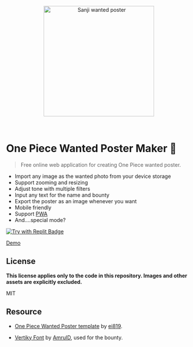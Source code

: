 <p align="center">
  <a href="https://yuskawu.github.io/one-piece-wanted-poster/dist" target="_blank" rel="noopener noreferrer">
    <img width="300" src="https://yuskawu.github.io/one-piece-wanted-poster/dist/images/share-preview-full.png" alt="Sanji wanted poster">
  </a>
</p>
<br/>

# One Piece Wanted Poster Maker 🤘

> Free online web application for creating One Piece wanted poster.

- Import any image as the wanted photo from your device storage
- Support zooming and resizing
- Adjust tone with multiple filters
- Input any text for the name and bounty
- Export the poster as an image whenever you want
- Mobile friendly
- Support [PWA](https://support.google.com/chrome/answer/9658361)
- And....special mode?

[![Try with Replit Badge](https://replit.com/badge?caption=Try%20with%20Replit)](https://docs.replit.com/)

[Demo](https://yuskawu.github.io/one-piece-wanted-poster/dist)

## License

**This license applies only to the code in this repository. Images and other assets are explicitly excluded.**

MIT

## Resource

- [One Piece Wanted Poster template](https://www.deviantart.com/ei819/art/One-Piece-Wanted-Poster-104165885) by [ei819](https://www.deviantart.com/ei819).

- [Vertiky Font](https://www.1001fonts.com/vertiky-font.html) by [AmruID](https://www.1001fonts.com/users/AmruID/), used for the bounty.
